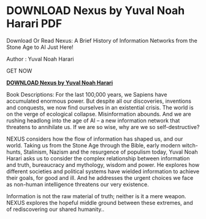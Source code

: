 # DOWNLOAD Nexus by Yuval Noah Harari PDF

Download Or Read Nexus: A Brief History of Information Networks from the Stone Age to AI Just Here!

Author : Yuval Noah Harari

GET NOW
<p><strong><a href="https://nemikalah.web.app/site/204927599-nexus">DOWNLOAD Nexus by Yuval Noah Harari</a></strong></p>

Book Descriptions:
For the last 100,000 years, we Sapiens have accumulated enormous power. But despite all our discoveries, inventions and conquests, we now find ourselves in an existential crisis. The world is on the verge of ecological collapse. Misinformation abounds. And we are rushing headlong into the age of AI – a new information network that threatens to annihilate us. If we are so wise, why are we so self-destructive?

NEXUS considers how the flow of information has shaped us, and our world. Taking us from the Stone Age through the Bible, early modern witch-hunts, Stalinism, Nazism and the resurgence of populism today, Yuval Noah Harari asks us to consider the complex relationship between information and truth, bureaucracy and mythology, wisdom and power. He explores how different societies and political systems have wielded information to achieve their goals, for good and ill. And he addresses the urgent choices we face as non-human intelligence threatens our very existence.

Information is not the raw material of truth; neither is it a mere weapon. NEXUS explores the hopeful middle ground between these extremes, and of rediscovering our shared humanity..
